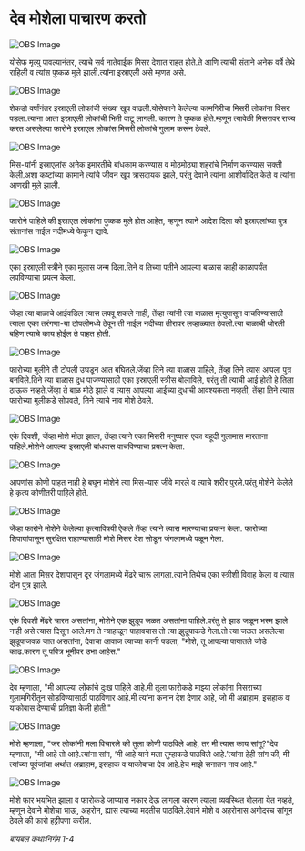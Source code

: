# देव मोशेला पाचारण करतो

![OBS Image](https://cdn.door43.org/obs/jpg/360px/obs-en-09-01.jpg)

योसेफ मृत्यु पावल्यानंतर, त्याचे सर्व नातेवाईक मिसर देशात राहत होते.ते आणि त्यांची संताने अनेक वर्षे तेथे राहिली व त्यांस पुष्कळ मुले झाली.त्यांना इस्राएली असे म्हणत असे.

![OBS Image](https://cdn.door43.org/obs/jpg/360px/obs-en-09-02.jpg)

शेकडो वर्षांनंतर इस्राएली लोकांची संख्या खूप वाढली.योसेफाने केलेल्या कामगिरीचा मिसरी लोकांना विसर पडला.त्यांना आता इस्राएली लोकांची भिती वाटू लागली.  कारण ते पुष्कळ होते.म्हणून त्यावेळी मिसरावर राज्य करत असलेल्या फारोने इस्राएल लोकांस मिसरी लोकांचे गुलाम करून ठेवले.

![OBS Image](https://cdn.door43.org/obs/jpg/360px/obs-en-09-03.jpg)

मिस-यांनी इस्राएलांस अनेक इमारतींचे बांधकाम करण्यास व मोठमोठ्या शहरांचे निर्माण करण्यास सक्ती केली.अशा कष्टांच्या कामाने त्यांचे जीवन खूप त्रासदायक झाले, परंतु देवाने त्यांना आशीर्वादित केले व त्यांना आणखी मुले झाली.

![OBS Image](https://cdn.door43.org/obs/jpg/360px/obs-en-09-04.jpg)

फारोने पाहिले की इस्राएल लोकांना पुष्कळ मुले होत आहेत, म्हणून त्याने आदेश दिला की इस्राएलांच्या पुत्र संतानांस नाईल नदीमध्ये फेकून द्यावे.

![OBS Image](https://cdn.door43.org/obs/jpg/360px/obs-en-09-05.jpg)

एका  इस्राएली स्त्रीने एका मुलास जन्म दिला.तिने व तिच्या पतीने आपल्या बाळास काही काळापर्यंत लपविण्याचा प्रयत्न केला.

![OBS Image](https://cdn.door43.org/obs/jpg/360px/obs-en-09-06.jpg)

जेंव्हा त्या बाळाचे आईवडिल त्यास लपवू शकले नाही, तेंव्हा त्यांनी त्या बाळास मृत्युपासून वाचविण्यासाठी त्याला एका तरंगणा-या टोपलीमध्ये ठेवून ती नाईल नदीच्या तीरावर लव्हाळ्यात  ठेवली.त्या बाळाची थोरली बहिण त्याचे काय होईल ते पाहत होती.

![OBS Image](https://cdn.door43.org/obs/jpg/360px/obs-en-09-07.jpg)

फारोच्या मुलीने ती टोपली उघडून आत बघितले.जेंव्हा तिने त्या बाळास पाहिले, तेंव्हा तिने त्यास आपला पुत्र बनविले.तिने त्या बाळास दुध पाजण्यासाठी एका इस्राएली स्त्रीस बोलाविले, परंतु ती त्याची आई होती हे तिला ठाऊक नव्हते.जेंव्हा ते बाळ मोठे झाले व त्यास आपल्या आईच्या दुधाची आवश्यकता नव्हती, तेंव्हा तिने त्यास फारोच्या मुलीकडे सोपवले,  तिने त्याचे नाव मोशे ठेवले.

![OBS Image](https://cdn.door43.org/obs/jpg/360px/obs-en-09-08.jpg)

एके दिवशी, जेंव्हा मोशे मोठा झाला, तेंव्हा त्याने एका मिसरी मनुष्यास एका यहूदी गुलामास मारताना पाहिले.मोशेने आपल्या इस्राएली बांधवास वाचविण्याचा प्रयत्न केला.

![OBS Image](https://cdn.door43.org/obs/jpg/360px/obs-en-09-09.jpg)

आपणांस कोणी पाहत नाही हे बघून मोशेने त्या मिस-यास जीवे मारले व त्याचे शरीर पुरले.परंतु मोशेने केलेले हे कृत्य कोणीतरी पाहिले होते.

![OBS Image](https://cdn.door43.org/obs/jpg/360px/obs-en-09-10.jpg)

जेंव्हा फारोने मोशेने केलेल्या कृत्याविषयी ऐकले तेंव्हा त्याने त्यास मारण्याचा प्रयत्न केला. फारोच्या शिपायांपासून सुरक्षित राहाण्यासाठी मोशे मिसर देश सोडून जंगलामध्ये पळून गेला.

![OBS Image](https://cdn.door43.org/obs/jpg/360px/obs-en-09-11.jpg)

मोशे आता मिसर देशापासून दूर जंगलामध्ये मेंढरे चारू लागला.त्याने तिथेच एका स्त्रीशी विवाह केला व त्यास दोन पुत्र झाले.

![OBS Image](https://cdn.door43.org/obs/jpg/360px/obs-en-09-12.jpg)

एके दिवशी मेंढरे चारत असतांना, मोशेने एक झुडूप जळत असतांना पाहिले.परंतु ते झाड जळून भस्म झाले नाही असे त्यास दिसून आले.मग ते न्याहाळून पाहावयास तो त्या झुडूपाकडे गेला.तो त्या जळत असलेल्या झुडूपाजवळ जात असतांना, देवाचा आवाज त्याच्या कानी पडला, "मोशे, तू आपल्या पायातले जोडे काढ.कारण तू  पवित्र भूमीवर उभा आहेस."

![OBS Image](https://cdn.door43.org/obs/jpg/360px/obs-en-09-13.jpg)

देव म्हणाला, "मी आपल्या लोकांचे दुःख पाहिले आहे.मी तुला फारोकडे  माझ्या लोकांना मिसराच्या गुलामगिरीतून सोडविण्यासाठी पाठविणार आहे.मी त्यांना कनान देश देणार आहे, जो मी अब्राहाम, इसहाक व याकोबास देण्याची प्रतिज्ञा केली होती."

![OBS Image](https://cdn.door43.org/obs/jpg/360px/obs-en-09-14.jpg)

मोशे म्हणाला, "जर लोकांनी मला विचारले की तुला कोणी पाठविले आहे, तर मी त्यास काय  सांगू?"देव म्हणाला, "मी आहे तो आहे.त्यांना सांग,  ‘मी आहे याने मला तुम्हाकडे पाठविले आहे.’त्यांना हेही सांग की, मी त्यांच्या पूर्वजांचा अर्थात अब्राहाम, इसहाक व याकोबाचा देव आहे.हेच माझे सनातन नाव आहे."

![OBS Image](https://cdn.door43.org/obs/jpg/360px/obs-en-09-15.jpg)

मोशे फार भयभित झाला व फारोकडे जाण्यास नकार देऊ लागला कारण त्याला व्यवस्थित बोलता येत नव्हते, म्हणून देवाने मोशेचा भाऊ, अहरोन, ह्यास त्याच्या मदतीस पाठविले.देवाने मोशे व अहरोनास अगोदरच सांगून ठेवले की फारो हट्टीपणा करील.

_बायबल कथाःनिर्गम 1-4_
